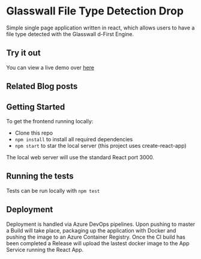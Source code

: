 # Glasswall File Type Detection Drop

Simple single page application written in react, which allows users to have a file type detected with the Glasswall d-First Engine.

## Try it out
You can view a live demo over [here](https://glasswall-file-type-detection.azurewebsites.net/)

## Related Blog posts

## Getting Started
To get the frontend running locally:
* Clone this repo
* `npm install` to install all required dependencies
* `npm start` to star the local server (this project uses create-react-app)

The local web server will use the standard React port 3000.

## Running the tests

Tests can be run locally with `npm test`

## Deployment

Deployment is handled via Azure DevOps pipelines. Upon pushing to master a Build will take place, packaging up the application with Docker and pushing the image to an Azure Container Registry. Once the CI build has been completed a Release will upload the lastest docker image to the App Service running the React App.
